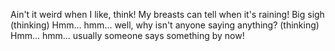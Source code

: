 Ain't it weird when I like, think!
My breasts can tell when it's raining!
Big sigh
(thinking) Hmm... hmm... well, why isn't anyone saying anything?
(thinking) Hmm... hmm... usually someone says something by now!
